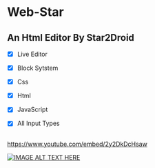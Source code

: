 # Web-Star

## An Html Editor By Star2Droid




- [x] Live Editor

- [x] Block Sytstem

- [x] Css

- [x] Html

- [x] JavaScript

- [x] All Input Types

## 

https://www.youtube.com/embed/2y2DkDcHsaw

[![IMAGE ALT TEXT HERE](https://img.youtube.com/vi/2y2DkDcHsaw/0.jpg)](https://www.youtube.com/watch?v=2y2DkDcHsaw)




